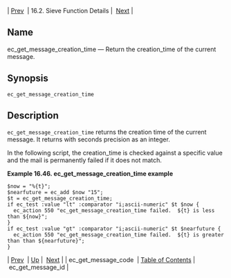 | [Prev](sieve.ref.ec_get_message_code)  | 16.2. Sieve Function Details |  [Next](sieve.ref.ec_get_message_id) |

<a name="sieve.ref.ec_get_message_creation_time"></a>
## Name

ec_get_message_creation_time — Return the creation_time of the current message.

## Synopsis

`ec_get_message_creation_time`

<a name="idp29633392"></a>
## Description

`ec_get_message_creation_time` returns the creation time of the current message. It returns with seconds precision as an integer.

In the following script, the creation_time is checked against a specific value and the mail is permanently failed if it does not match.

<a name="example.ec_get_message_creation_time"></a>

**Example 16.46. ec_get_message_creation_time example**

```
$now = "%{t}";
$nearfuture = ec_add $now "15";
$t = ec_get_message_creation_time;
if ec_test :value "lt" :comparator "i;ascii-numeric" $t $now {
  ec_action 550 "ec_get_message_creation_time failed.  ${t} is less than ${now}";
}
if ec_test :value "gt" :comparator "i;ascii-numeric" $t $nearfuture {
  ec_action 550 "ec_get_message_creation_time failed.  ${t} is greater than than ${nearfuture}";
}
```

| [Prev](sieve.ref.ec_get_message_code)  | [Up](sieve.ref.files) |  [Next](sieve.ref.ec_get_message_id) |
| ec_get_message_code  | [Table of Contents](index) |  ec_get_message_id |
